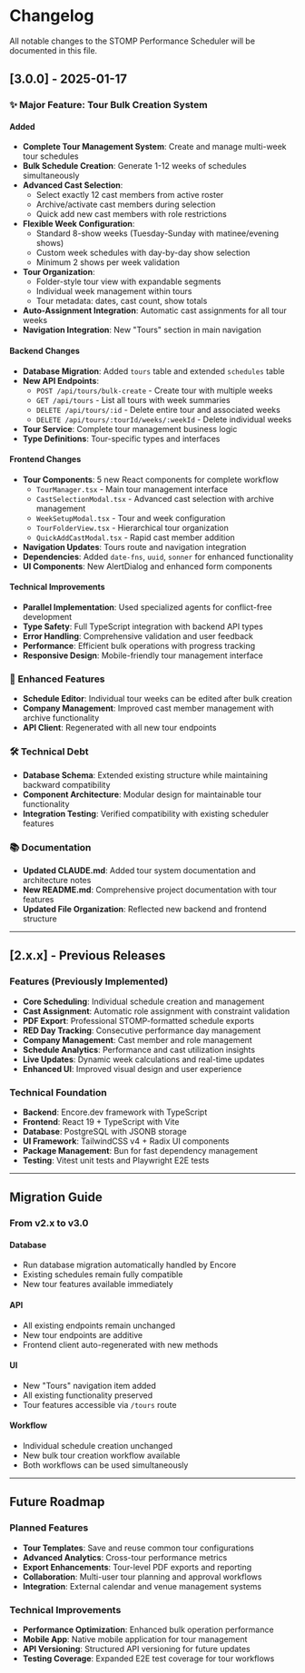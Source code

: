 # Changelog

All notable changes to the STOMP Performance Scheduler will be documented in this file.

## [3.0.0] - 2025-01-17

### ✨ Major Feature: Tour Bulk Creation System

#### Added
- **Complete Tour Management System**: Create and manage multi-week tour schedules
- **Bulk Schedule Creation**: Generate 1-12 weeks of schedules simultaneously
- **Advanced Cast Selection**: 
  - Select exactly 12 cast members from active roster
  - Archive/activate cast members during selection
  - Quick add new cast members with role restrictions
- **Flexible Week Configuration**:
  - Standard 8-show weeks (Tuesday-Sunday with matinee/evening shows)
  - Custom week schedules with day-by-day show selection
  - Minimum 2 shows per week validation
- **Tour Organization**:
  - Folder-style tour view with expandable segments
  - Individual week management within tours
  - Tour metadata: dates, cast count, show totals
- **Auto-Assignment Integration**: Automatic cast assignments for all tour weeks
- **Navigation Integration**: New "Tours" section in main navigation

#### Backend Changes
- **Database Migration**: Added `tours` table and extended `schedules` table
- **New API Endpoints**:
  - `POST /api/tours/bulk-create` - Create tour with multiple weeks
  - `GET /api/tours` - List all tours with week summaries
  - `DELETE /api/tours/:id` - Delete entire tour and associated weeks
  - `DELETE /api/tours/:tourId/weeks/:weekId` - Delete individual weeks
- **Tour Service**: Complete tour management business logic
- **Type Definitions**: Tour-specific types and interfaces

#### Frontend Changes
- **Tour Components**: 5 new React components for complete workflow
  - `TourManager.tsx` - Main tour management interface
  - `CastSelectionModal.tsx` - Advanced cast selection with archive management
  - `WeekSetupModal.tsx` - Tour and week configuration
  - `TourFolderView.tsx` - Hierarchical tour organization
  - `QuickAddCastModal.tsx` - Rapid cast member addition
- **Navigation Updates**: Tours route and navigation integration
- **Dependencies**: Added `date-fns`, `uuid`, `sonner` for enhanced functionality
- **UI Components**: New AlertDialog and enhanced form components

#### Technical Improvements
- **Parallel Implementation**: Used specialized agents for conflict-free development
- **Type Safety**: Full TypeScript integration with backend API types
- **Error Handling**: Comprehensive validation and user feedback
- **Performance**: Efficient bulk operations with progress tracking
- **Responsive Design**: Mobile-friendly tour management interface

### 🔧 Enhanced Features
- **Schedule Editor**: Individual tour weeks can be edited after bulk creation
- **Company Management**: Improved cast member management with archive functionality
- **API Client**: Regenerated with all new tour endpoints

### 🛠 Technical Debt
- **Database Schema**: Extended existing structure while maintaining backward compatibility
- **Component Architecture**: Modular design for maintainable tour functionality
- **Integration Testing**: Verified compatibility with existing scheduler features

### 📚 Documentation
- **Updated CLAUDE.md**: Added tour system documentation and architecture notes
- **New README.md**: Comprehensive project documentation with tour features
- **Updated File Organization**: Reflected new backend and frontend structure

---

## [2.x.x] - Previous Releases

### Features (Previously Implemented)
- **Core Scheduling**: Individual schedule creation and management
- **Cast Assignment**: Automatic role assignment with constraint validation
- **PDF Export**: Professional STOMP-formatted schedule exports
- **RED Day Tracking**: Consecutive performance day management
- **Company Management**: Cast member and role management
- **Schedule Analytics**: Performance and cast utilization insights
- **Live Updates**: Dynamic week calculations and real-time updates
- **Enhanced UI**: Improved visual design and user experience

### Technical Foundation
- **Backend**: Encore.dev framework with TypeScript
- **Frontend**: React 19 + TypeScript with Vite
- **Database**: PostgreSQL with JSONB storage
- **UI Framework**: TailwindCSS v4 + Radix UI components
- **Package Management**: Bun for fast dependency management
- **Testing**: Vitest unit tests and Playwright E2E tests

---

## Migration Guide

### From v2.x to v3.0

#### Database
- Run database migration automatically handled by Encore
- Existing schedules remain fully compatible
- New tour features available immediately

#### API
- All existing endpoints remain unchanged
- New tour endpoints are additive
- Frontend client auto-regenerated with new methods

#### UI
- New "Tours" navigation item added
- All existing functionality preserved
- Tour features accessible via `/tours` route

#### Workflow
- Individual schedule creation unchanged
- New bulk tour creation workflow available
- Both workflows can be used simultaneously

---

## Future Roadmap

### Planned Features
- **Tour Templates**: Save and reuse common tour configurations
- **Advanced Analytics**: Cross-tour performance metrics
- **Export Enhancements**: Tour-level PDF exports and reporting
- **Collaboration**: Multi-user tour planning and approval workflows
- **Integration**: External calendar and venue management systems

### Technical Improvements
- **Performance Optimization**: Enhanced bulk operation performance
- **Mobile App**: Native mobile application for tour management
- **API Versioning**: Structured API versioning for future updates
- **Testing Coverage**: Expanded E2E test coverage for tour workflows